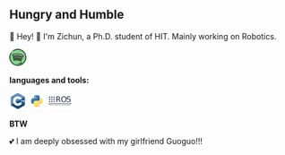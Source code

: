 <h2> Hungry and Humble </h2>

  :star2: Hey! :star2: I'm Zichun, a Ph.D. student of HIT. Mainly working on Robotics.

<a href="https://open.spotify.com/user/tgnx72evryjea0zt9e3xxfc8u" target="_blank"><img height="30" src="https://github.com/QUIlToT/QUIlToT/blob/main/spotify.png?raw=true"></a>&nbsp;&nbsp;&nbsp;&nbsp;&nbsp;

**languages and tools:**  

<code><img height="30" src="https://raw.githubusercontent.com/github/explore/80688e429a7d4ef2fca1e82350fe8e3517d3494d/topics/cpp/cpp.png"></code>
<code><img height="30" src="https://raw.githubusercontent.com/github/explore/80688e429a7d4ef2fca1e82350fe8e3517d3494d/topics/python/python.png"></code>
<code><img height="30" src="https://github.com/QUIlToT/QUIlToT/blob/main/ros.png"></code>



**BTW**  

:two_hearts: I am deeply obsessed with my girlfriend Guoguo!!!
